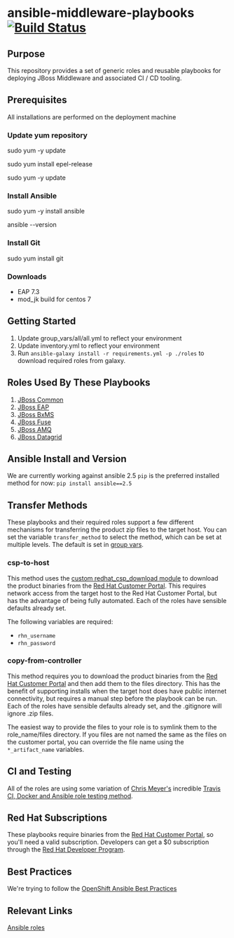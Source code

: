 # ansible-middleware-playbooks [![Build Status](https://travis-ci.org/redhat-cop/ansible-middleware-playbooks.svg)](https://travis-ci.org/redhat-cop/ansible-middleware-playbooks)

## Purpose

This repository provides a set of generic roles and reusable playbooks for deploying JBoss Middleware and associated CI / CD tooling.

## Prerequisites

All installations are performed on the deployment machine

### Update yum repository

sudo yum -y update

sudo yum install epel-release

sudo yum -y update

### Install Ansible

sudo yum -y install ansible

ansible --version

### Install Git

sudo yum install git

### Downloads
- EAP 7.3
- mod_jk build for centos 7

## Getting Started

1. Update group_vars/all/all.yml to reflect your environment
2. Update inventory.yml to reflect your environment
3. Run `ansible-galaxy install -r requirements.yml -p ./roles` to download required roles from galaxy.

## Roles Used By These Playbooks

1. [JBoss Common](https://github.com/redhat-cop/ansible-role-jboss-common)
2. [JBoss EAP](https://github.com/redhat-cop/jboss_eap)
3. [JBoss BxMS](https://github.com/redhat-cop/jboss_bxms)
4. [JBoss Fuse](https://github.com/redhat-cop/jboss_fuse)
5. [JBoss AMQ](https://github.com/redhat-cop/jboss_amq)
6. [JBoss Datagrid](https://github.com/redhat-cop/jboss_datagrid)

## Ansible Install and Version
We are currently working against ansible 2.5 `pip` is the preferred installed method for now: `pip install ansible==2.5`

## Transfer Methods

These playbooks and their required roles support a few different mechanisms for transferring the product zip files to the target host. You can set the variable `transfer_method` to select the method, which can be set at multiple levels. The default is set in [group vars](group_vars/all/all.yml).

### csp-to-host
This method uses the [custom redhat_csp_download module](https://github.com/sabre1041/redhat-csp-download) to download the product binaries from the [Red Hat Customer Portal](https://access.redhat.com/downloads/). This requires network access from the target host to the Red Hat Customer Portal, but has the advantage of being fully automated. Each of the roles have sensible defaults already set.

The following variables are required:
- `rhn_username`
- `rhn_password`

### copy-from-controller
This method requires you to download the product binaries from the [Red Hat Customer Portal](https://access.redhat.com/downloads/) and then add them to the files directory. This has the benefit of supporting installs when the target host does have public internet connectivity, but requires a manual step before the playbook can be run. Each of the roles have sensible defaults already set, and the .gitignore will ignore .zip files.

The easiest way to provide the files to your role is to symlink them to the role_name/files directory. If you files are not named the same as the files on the customer portal, you can override the file name using the `*_artifact_name` variables.

## CI and Testing 

All of the roles are using some variation of [Chris Meyer's](https://github.com/chrismeyersfsu) incredible [Travis CI, Docker and Ansible role testing method](https://www.ansible.com/blog/testing-ansible-roles-with-docker).

## Red Hat Subscriptions

These playbooks require binaries from the [Red Hat Customer Portal](https://access.redhat.com/downloads/), so you'll need a valid subscription. Developers can get a $0 subscription through the [Red Hat Developer Program](http://developers.redhat.com/products/eap/download/).


## Best Practices

We're trying to follow the [OpenShift Ansible Best Practices](https://github.com/openshift/openshift-ansible/blob/master/docs/best_practices_guide.adoc)

## Relevant Links

[Ansible roles](http://docs.ansible.com/ansible/playbooks_roles.html "Ansible Roles")
